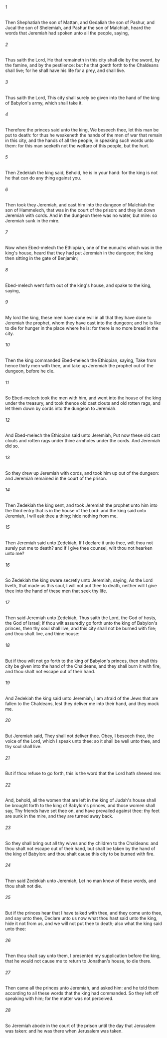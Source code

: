 ###### 1
Then Shephatiah the son of Mattan, and Gedaliah the son of Pashur, and Jucal the son of Shelemiah, and Pashur the son of Malchiah, heard the words that Jeremiah had spoken unto all the people, saying,

###### 2
Thus saith the Lord, He that remaineth in this city shall die by the sword, by the famine, and by the pestilence: but he that goeth forth to the Chaldeans shall live; for he shall have his life for a prey, and shall live.

###### 3
Thus saith the Lord, This city shall surely be given into the hand of the king of Babylon's army, which shall take it.

###### 4
Therefore the princes said unto the king, We beseech thee, let this man be put to death: for thus he weakeneth the hands of the men of war that remain in this city, and the hands of all the people, in speaking such words unto them: for this man seeketh not the welfare of this people, but the hurt.

###### 5
Then Zedekiah the king said, Behold, he is in your hand: for the king is not he that can do any thing against you.

###### 6
Then took they Jeremiah, and cast him into the dungeon of Malchiah the son of Hammelech, that was in the court of the prison: and they let down Jeremiah with cords. And in the dungeon there was no water, but mire: so Jeremiah sunk in the mire.

###### 7
Now when Ebed-melech the Ethiopian, one of the eunuchs which was in the king's house, heard that they had put Jeremiah in the dungeon; the king then sitting in the gate of Benjamin;

###### 8
Ebed-melech went forth out of the king's house, and spake to the king, saying,

###### 9
My lord the king, these men have done evil in all that they have done to Jeremiah the prophet, whom they have cast into the dungeon; and he is like to die for hunger in the place where he is: for there is no more bread in the city.

###### 10
Then the king commanded Ebed-melech the Ethiopian, saying, Take from hence thirty men with thee, and take up Jeremiah the prophet out of the dungeon, before he die.

###### 11
So Ebed-melech took the men with him, and went into the house of the king under the treasury, and took thence old cast clouts and old rotten rags, and let them down by cords into the dungeon to Jeremiah.

###### 12
And Ebed-melech the Ethiopian said unto Jeremiah, Put now these old cast clouts and rotten rags under thine armholes under the cords. And Jeremiah did so.

###### 13
So they drew up Jeremiah with cords, and took him up out of the dungeon: and Jeremiah remained in the court of the prison.

###### 14
Then Zedekiah the king sent, and took Jeremiah the prophet unto him into the third entry that is in the house of the Lord: and the king said unto Jeremiah, I will ask thee a thing; hide nothing from me.

###### 15
Then Jeremiah said unto Zedekiah, If I declare it unto thee, wilt thou not surely put me to death? and if I give thee counsel, wilt thou not hearken unto me?

###### 16
So Zedekiah the king sware secretly unto Jeremiah, saying, As the Lord liveth, that made us this soul, I will not put thee to death, neither will I give thee into the hand of these men that seek thy life.

###### 17
Then said Jeremiah unto Zedekiah, Thus saith the Lord, the God of hosts, the God of Israel; If thou wilt assuredly go forth unto the king of Babylon's princes, then thy soul shall live, and this city shall not be burned with fire; and thou shalt live, and thine house:

###### 18
But if thou wilt not go forth to the king of Babylon's princes, then shall this city be given into the hand of the Chaldeans, and they shall burn it with fire, and thou shalt not escape out of their hand.

###### 19
And Zedekiah the king said unto Jeremiah, I am afraid of the Jews that are fallen to the Chaldeans, lest they deliver me into their hand, and they mock me.

###### 20
But Jeremiah said, They shall not deliver thee. Obey, I beseech thee, the voice of the Lord, which I speak unto thee: so it shall be well unto thee, and thy soul shall live.

###### 21
But if thou refuse to go forth, this is the word that the Lord hath shewed me:

###### 22
And, behold, all the women that are left in the king of Judah's house shall be brought forth to the king of Babylon's princes, and those women shall say, Thy friends have set thee on, and have prevailed against thee: thy feet are sunk in the mire, and they are turned away back.

###### 23
So they shall bring out all thy wives and thy children to the Chaldeans: and thou shalt not escape out of their hand, but shalt be taken by the hand of the king of Babylon: and thou shalt cause this city to be burned with fire.

###### 24
Then said Zedekiah unto Jeremiah, Let no man know of these words, and thou shalt not die.

###### 25
But if the princes hear that I have talked with thee, and they come unto thee, and say unto thee, Declare unto us now what thou hast said unto the king, hide it not from us, and we will not put thee to death; also what the king said unto thee:

###### 26
Then thou shalt say unto them, I presented my supplication before the king, that he would not cause me to return to Jonathan's house, to die there.

###### 27
Then came all the princes unto Jeremiah, and asked him: and he told them according to all these words that the king had commanded. So they left off speaking with him; for the matter was not perceived.

###### 28
So Jeremiah abode in the court of the prison until the day that Jerusalem was taken: and he was there when Jerusalem was taken.

